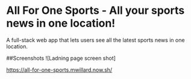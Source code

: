 # All For One Sports - All your sports news in one location!

A full-stack web app that lets users see all the latest sports news in one location. 

##Screenshots
![Ladning page screen shot]

https://all-for-one-sports.mwillard.now.sh/

